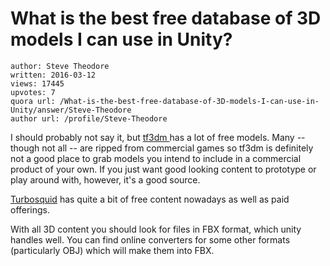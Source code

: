 # What is the best free database of 3D models I can use in Unity?

	author: Steve Theodore
	written: 2016-03-12
	views: 17445
	upvotes: 7
	quora url: /What-is-the-best-free-database-of-3D-models-I-can-use-in-Unity/answer/Steve-Theodore
	author url: /profile/Steve-Theodore


I should probably not say it, but [tf3dm ](http://tf3dm.com)has a lot of free models. Many -- though not all -- are ripped from commercial games so tf3dm is definitely not a good place to grab models you intend to include in a commercial product of your own. If you just want good looking content to prototype or play around with, however, it's a good source. 

[Turbosquid](http://www.turbosquid.com) has quite a bit of free content nowadays as well as paid offerings. 

With all 3D content you should look for files in FBX format, which unity handles well. You can find online converters for some other formats (particularly OBJ) which will make them into FBX. 

 


